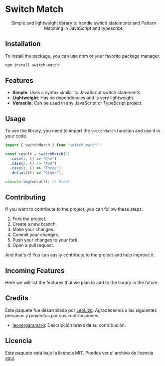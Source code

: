 # Switch Match

<div align="center">

Simple and lightweight library to handle switch statements and Pattern Matching in JavaScript and typescript.

</div>

## Installation

To install the package, you can use npm or your favorite package manager.

```bash
npm install switch-match
```

## Features

- **Simple**: Uses a syntax similar to JavaScript switch statements.
- **Lightweight**: Has no dependencies and is very lightweight.
- **Versatile**: Can be used in any JavaScript or TypeScript project.

## Usage

To use the library, you need to import the `switchMatch` function and use it in your code.

```javascript
import { switchMatch } from "switch-match";

const result = switchMatch(5)
  .case(1, () => "One")
  .case(2, () => "Two")
  .case(3, () => "Three")
  .default(() => "Other");

console.log(result); // Other
```

## Contributing

If you want to contribute to the project, you can follow these steps:

1. Fork the project.
2. Create a new branch.
3. Make your changes.
4. Commit your changes.
5. Push your changes to your fork.
6. Open a pull request.

And that's it! You can easily contribute to the project and help improve it.

## Incoming Features

Here we will list the features that we plan to add to the library in the future.

## Credits

Este paquete fue desarrollado por [LeoLizc](https://github.com/LeoLizc). Agradecemos a las siguientes personas y proyectos por sus contribuciones:

- [leovergaramarq](https://github.com/leovergaramarq): Descripción breve de su contribución.

## Licencia

Este paquete está bajo la licencia MIT. Puedes ver el archivo de licencia [aquí](LICENSE).
